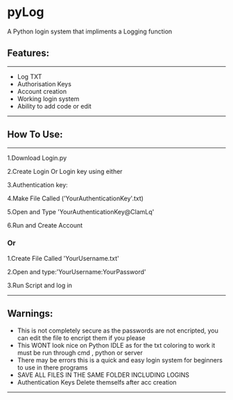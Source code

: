 # pyLog
A Python login system that impliments a Logging function 

## Features:
--------------------------------
* Log TXT
* Authorisation Keys
* Account creation 
* Working login system
* Ability to add code or edit 
--------------------------------

## How To Use:
--------------------------------
1.Download Login.py


2.Create Login Or Login key using either


3.Authentication key:


4.Make File Called ('YourAuthenticationKey'.txt)


5.Open and Type 'YourAuthenticationKey@ClamLq'


6.Run and Create Account


 ### Or
 
 
1.Create File Called 'YourUsername.txt'
 
 
2.Open and type:'YourUsername:YourPassword'
 
 
3.Run Script and log in 

------------------------------------

## Warnings:
* This is not completely secure as the passwords are not encripted, you can edit the file to encript them if you please
* This WONT look nice on Python IDLE as for the txt coloring to work it must be run through cmd , python or server
* There may be errors this is a quick and easy login system for beginners to use in there programs
* SAVE ALL FILES IN THE SAME FOLDER INCLUDING LOGINS 
* Authentication Keys Delete themselfs after acc creation

________________________________________________________________________________________________________________________


